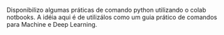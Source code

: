 Disponibilizo algumas práticas de comando python utilizando o colab notbooks.
A idéia aqui é de utilizálos como um guia prático de comandos para Machine e Deep Learning.
